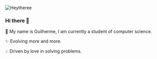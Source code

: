 ![Heytheree](https://user-images.githubusercontent.com/68508662/88928622-6a8b8800-d24f-11ea-8460-5fe6b6783afa.png)





### Hi there 👋
🚀 My name is Guilherme, I am currently a student of computer science.

✨ Evolving more and more.

💡 Driven by love in solving problems.
